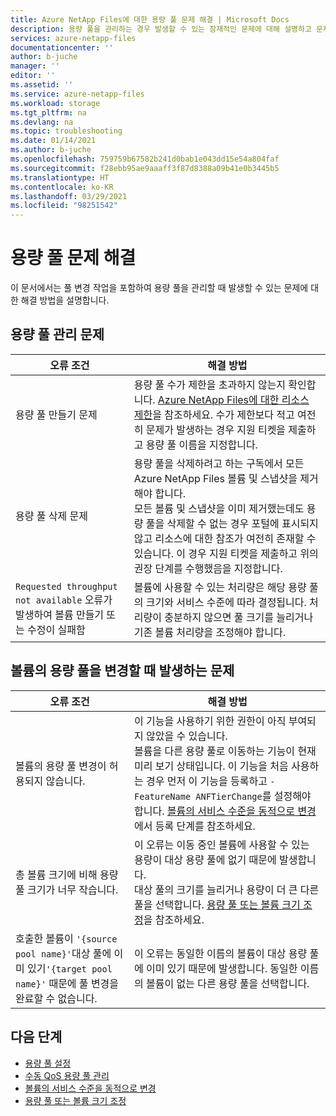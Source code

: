```yaml
---
title: Azure NetApp Files에 대한 용량 풀 문제 해결 | Microsoft Docs
description: 용량 풀을 관리하는 경우 발생할 수 있는 잠재적인 문제에 대해 설명하고 문제 해결 방법을 제공합니다.
services: azure-netapp-files
documentationcenter: ''
author: b-juche
manager: ''
editor: ''
ms.assetid: ''
ms.service: azure-netapp-files
ms.workload: storage
ms.tgt_pltfrm: na
ms.devlang: na
ms.topic: troubleshooting
ms.date: 01/14/2021
ms.author: b-juche
ms.openlocfilehash: 759759b67582b241d0bab1e043dd15e54a804faf
ms.sourcegitcommit: f28ebb95ae9aaaff3f87d8388a09b41e0b3445b5
ms.translationtype: HT
ms.contentlocale: ko-KR
ms.lasthandoff: 03/29/2021
ms.locfileid: "98251542"
---
```

# <a name="troubleshoot-capacity-pool-issues"></a>용량 풀 문제 해결

이 문서에서는 풀 변경 작업을 포함하여 용량 풀을 관리할 때 발생할 수 있는 문제에 대한 해결 방법을 설명합니다. 

## <a name="issues-managing-a-capacity-pool"></a>용량 풀 관리 문제 

|     오류 조건    |     해결 방법    |
|-|-|
| 용량 풀 만들기 문제 |  용량 풀 수가 제한을 초과하지 않는지 확인합니다. [Azure NetApp Files에 대한 리소스 제한](azure-netapp-files-resource-limits.md)을 참조하세요.  수가 제한보다 적고 여전히 문제가 발생하는 경우 지원 티켓을 제출하고 용량 풀 이름을 지정합니다. |
| 용량 풀 삭제 문제  |  용량 풀을 삭제하려고 하는 구독에서 모든 Azure NetApp Files 볼륨 및 스냅샷을 제거해야 합니다. <br> 모든 볼륨 및 스냅샷을 이미 제거했는데도 용량 풀을 삭제할 수 없는 경우 포털에 표시되지 않고 리소스에 대한 참조가 여전히 존재할 수 있습니다. 이 경우 지원 티켓을 제출하고 위의 권장 단계를 수행했음을 지정합니다. |
| `Requested throughput not available` 오류가 발생하여 볼륨 만들기 또는 수정이 실패함 | 볼륨에 사용할 수 있는 처리량은 해당 용량 풀의 크기와 서비스 수준에 따라 결정됩니다. 처리량이 충분하지 않으면 풀 크기를 늘리거나 기존 볼륨 처리량을 조정해야 합니다. | 

## <a name="issues-when-changing-the-capacity-pool-of-a-volume"></a>볼륨의 용량 풀을 변경할 때 발생하는 문제 

|     오류 조건    |     해결 방법    |
|-|-|
| 볼륨의 용량 풀 변경이 허용되지 않습니다. | 이 기능을 사용하기 위한 권한이 아직 부여되지 않았을 수 있습니다. <br> 볼륨을 다른 용량 풀로 이동하는 기능이 현재 미리 보기 상태입니다. 이 기능을 처음 사용하는 경우 먼저 이 기능을 등록하고 `-FeatureName ANFTierChange`를 설정해야 합니다. [볼륨의 서비스 수준을 동적으로 변경](dynamic-change-volume-service-level.md)에서 등록 단계를 참조하세요. |
| 총 볼륨 크기에 비해 용량 풀 크기가 너무 작습니다. |  이 오류는 이동 중인 볼륨에 사용할 수 있는 용량이 대상 용량 풀에 없기 때문에 발생합니다.  <br> 대상 풀의 크기를 늘리거나 용량이 더 큰 다른 풀을 선택합니다.  [용량 풀 또는 볼륨 크기 조정](azure-netapp-files-resize-capacity-pools-or-volumes.md)을 참조하세요.   |
|  호출한 볼륨이 `'{source pool name}'`대상 풀에 이미 있기`'{target pool name}'` 때문에 풀 변경을 완료할 수 없습니다. | 이 오류는 동일한 이름의 볼륨이 대상 용량 풀에 이미 있기 때문에 발생합니다.  동일한 이름의 볼륨이 없는 다른 용량 풀을 선택합니다.   | 

## <a name="next-steps"></a>다음 단계  

* [용량 풀 설정](azure-netapp-files-set-up-capacity-pool.md)
* [수동 QoS 용량 풀 관리](manage-manual-qos-capacity-pool.md)
* [볼륨의 서비스 수준을 동적으로 변경](dynamic-change-volume-service-level.md)
* [용량 풀 또는 볼륨 크기 조정](azure-netapp-files-resize-capacity-pools-or-volumes.md)
